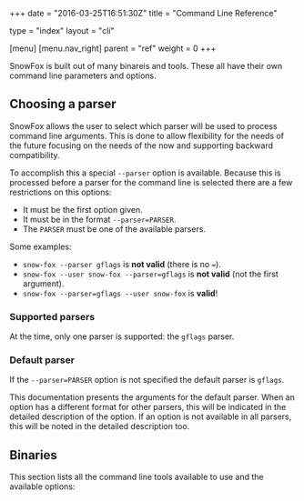 +++
date = "2016-03-25T16:51:30Z"
title = "Command Line Reference"

type = "index"
layout = "cli"

[menu]
  [menu.nav_right]
    parent = "ref"
    weight = 0
+++

SnowFox is built out of many binareis and tools.
These all have their own command line parameters and options.


Choosing a parser
-----------------
SnowFox allows the user to select which parser will be used to
process command line arguments.
This is done to allow flexibility for the needs of the future
focusing on the needs of the now and supporting backward compatibility.

To accomplish this a special `--parser` option is available.
Because this is processed before a parser for the command line is
selected there are a few restrictions on this options:

  * It must be the first option given.
  * It must be in the format `--parser=PARSER`.
  * The `PARSER` must be one of the available parsers.

Some examples:

  * `snow-fox --parser gflags` is **not valid** (there is no `=`).
  * `snow-fox --user snow-fox --parser=gflags` is **not valid** (not the first argument).
  * `snow-fox --parser=gflags --user snow-fox` is **valid**!

### Supported parsers
At the time, only one parser is supported: the `gflags` parser.

### Default parser
If the `--parser=PARSER` option is not specified the default parser is `gflags`.

This documentation presents the arguments for the default parser.
When an option has a different format for other parsers, this will
be indicated in the detailed description of the option.
If an option is not available in all parsers, this will be noted
in the detailed description too.


Binaries
--------
This section lists all the command line tools available to use
and the available options:
